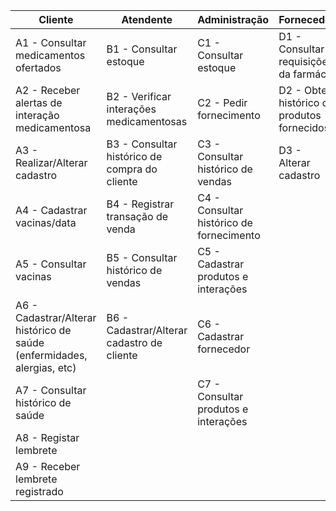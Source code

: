 | Cliente | Atendente | Administração | Fornecedor |
|---------|-----------|----------------|------------|
| A1 - Consultar medicamentos ofertados | B1 - Consultar estoque | C1 - Consultar estoque | D1 - Consultar requisições da farmácia |
| A2 - Receber alertas de interação medicamentosa | B2 - Verificar interações medicamentosas | C2 - Pedir fornecimento | D2 - Obter histórico de produtos fornecidos |
| A3 - Realizar/Alterar cadastro | B3 - Consultar histórico de compra do cliente | C3 - Consultar histórico de vendas | D3 - Alterar cadastro |
| A4 - Cadastrar vacinas/data | B4 - Registrar transação de venda | C4 - Consultar histórico de fornecimento | |
| A5 - Consultar vacinas | B5 - Consultar histórico de vendas | C5 - Cadastrar produtos e interações | |
| A6 - Cadastrar/Alterar histórico de saúde (enfermidades, alergias, etc) | B6 - Cadastrar/Alterar cadastro de cliente | C6 - Cadastrar fornecedor | |
| A7 - Consultar histórico de saúde | | C7 - Consultar produtos e interações | |
| A8 - Registar lembrete | | | |
| A9 - Receber lembrete registrado | | | |
